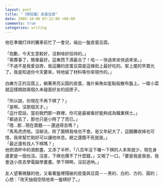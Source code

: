 ```yaml
--- 
layout: post
title: "［極短篇］皮蛋豆腐"
date: 2005-10-06 07:12:00 +08:00
comments: true
categories: writing
---
```


他在準備打烊的攤車前忙了一會兒，端出一盤皮蛋豆腐。<br /><br />「抱歉，今天生意較好，沒剩啥好招待的。」<br />「甭費事了，簡單最好。這東西下酒最合了！哈－－快過來坐快過來坐。」<br />「不過不是我愛自誇，我這攤的皮蛋豆腐是這條街上最好吃的。架上擺的早賣光了。我是知道你今天要來，特地留了材料等你來現作的。」<br /><br />白嫩方正的豆腐上，躺著黑亮尖圓的皮蛋，幾片柴魚如星點般散布盤上。一碟小菜就這樣開啟兩個久未碰面好友的話匣子。<br /><br />「所以說，你現在不再下棋了？」<br />「是啊，沒那個天才。」<br />「這什麼話，當初我們那一群裡，你可是最被看好能夠成為職業棋士。」<br />「都過去了，那也只是小時了了而已。」<br />「嗯…那…現在賣麵－－還過得去嗎？」<br />「馬馬虎虎啦。沒辦法，除了圍棋我啥也不會。爸又年紀大了，這麵攤收掉也可惜，我來幫忙剛好可以讓他休息。總之還餓不死就是。」<br />「最近還有找人下棋嗎？」<br />他把酒杯中的酒飲盡，又添了半杯，「八百年沒下囉～下棋的人本來就少，現在身邊更是一個也沒。沒差，下棋也攢不了什麼錢，」又喝了一口，「要是我是我爸，我會送小孩去學電腦學畫畫。學下棋啊，沒前途吶。」<br /><br />友人望著微醺的他，又看著盤裡殘破的皮蛋與豆腐－－黑的、白的、方的、圓的；心想：「改天抽個空陪他來一盤棋好了。」
